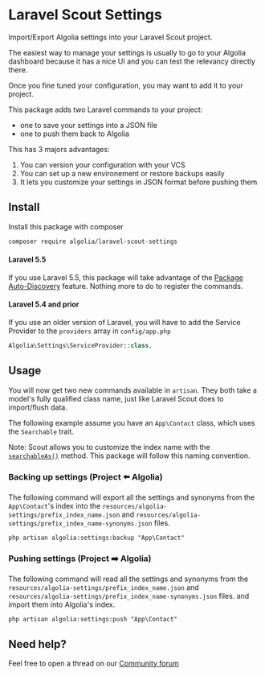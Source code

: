 # Laravel Scout Settings

Import/Export Algolia settings into your Laravel Scout project.

The easiest way to manage your settings is usually to go to your Algolia dashboard because it has a nice UI and you can test the relevancy directly there.

Once you fine tuned your configuration, you may want to add it to your project.

This package adds two Laravel commands to your project:

- one to save your settings into a JSON file
- one to push them back to Algolia

This has 3 majors advantages:

1. You can version your configuration with your VCS
2. You can set up a new environement or restore backups easily
3. It lets you customize your settings in JSON format before pushing them

## Install

Install this package with composer

```bash
composer require algolia/laravel-scout-settings
```

#### Laravel 5.5

If you use Laravel 5.5, this package will take advantage of the [Package Auto-Discovery](https://medium.com/@taylorotwell/package-auto-discovery-in-laravel-5-5-ea9e3ab20518) feature.
Nothing more to do to register the commands.

#### Laravel 5.4 and prior

If you use an older version of Laravel, you will have to add the Service Provider to the `providers` array in `config/app.php`

```php
Algolia\Settings\ServiceProvider::class,
```

## Usage

You will now get two new commands available in `artisan`. They both take a model's fully qualified class name, just like Laravel Scout does to import/flush data.

The following example assume you have an `App\Contact` class, which uses the `Searchable` trait.

Note: Scout allows you to customize the index name with the [`searchableAs()`](https://laravel.com/docs/5.4/scout#configuring-model-indexes) method. This package will follow this naming convention.

### Backing up settings (Project ⬅️ Algolia)

The following command will export all the settings and synonyms from the `App\Contact`'s index into the `resources/algolia-settings/prefix_index_name.json` and `resources/algolia-settings/prefix_index_name-synonyms.json` files.

```
php artisan algolia:settings:backup "App\Contact"
```

### Pushing settings (Project ➡️ Algolia)

The following command will read all the settings and synonyms from the `resources/algolia-settings/prefix_index_name.json` and `resources/algolia-settings/prefix_index_name-synonyms.json` files. and import them into Algolia's index.

```
php artisan algolia:settings:push "App\Contact"
```


## Need help?

Feel free to open a thread on our [Community forum](https://discourse.algolia.com/)
